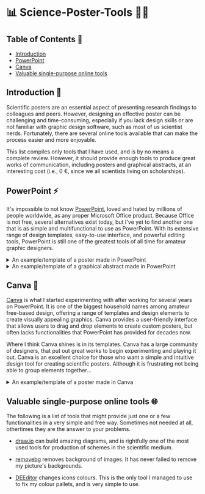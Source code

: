 # 📊 Science-Poster-Tools 🧑‍💻

## Table of Contents 📑

* [Introduction](https://github.com/iquasere/Science-Design#Introduction)
* [PowerPoint](https://github.com/iquasere/Science-Design#PowerPoint)
* [Canva](https://github.com/iquasere/Science-Design#Canva)
* [Valuable single-purpose online tools](https://github.com/iquasere/Science-Design#Valuable-single-purpose-online-tools)

## Introduction 🚀

Scientific posters are an essential aspect of presenting research findings to colleagues and peers. However, designing an effective poster can be challenging and time-consuming, especially if you lack design skills or are not familiar with graphic design software, such as most of us scientist nerds. Fortunately, there are several online tools available that can make the process easier and more enjoyable.

This list compiles only tools that I have used, and is by no means a complete review. However, it should provide enough tools to produce great works of communication, including posters and graphical abstracts, at an interesting cost (i.e., 0 €, since we all scientists living on scholarships).

## PowerPoint ⚡️

It's impossible to not know [PowerPoint](https://www.microsoft.com/en-us/microsoft-365/powerpoint), loved and hated by millions of people worldwide, as any proper Microsoft Office product. Because Office is not free, several alternatives exist today, but I've yet to find another one that is as simple and multifunctional to use as PowerPoint. With its extensive range of design templates, easy-to-use interface, and powerful editing tools, PowerPoint is still one of the greatest tools of all time for amateur graphic designers.

<details>
  <summary>An example/template of a poster made in PowerPoint</summary>

 [template](productions/poster_bod2018.pptx)
  
  ![PowerPoint poster](productions/poster_bod2018.jpg "PowerPoint poster")
  
</details>

<details>
  <summary>An example/template of a graphical abstract made in PowerPoint</summary>
  
 [template](productions/graphical_abstract.pptx)

  ![PowerPoint graphical abstract](productions/graphical_abstract.jpg "PowerPoint graphical abstract")
  
</details>

## Canva 🎨

[Canva](https://www.canva.com/) is what I started experimenting with after working for several years on PowerPoint. It is one of the biggest household names among amateur free-based design, offering a range of templates and design elements to create visually appealing graphics. Canva provides a user-friendly interface that allows users to drag and drop elements to create custom posters, but often lacks functionalities that PowerPoint has provided for decades now.

Where I think Canva shines is in its templates. Canva has a large community of designers, that put out great works to begin experimenting and playing it out. Canva is an excellent choice for those who want a simple and intuitive design tool for creating scientific posters. Although it is frustrating not being able to group elements together...

<details>
  <summary>An example/template of a poster made in Canva</summary>
  
  ![Canva poster](productions/poster_bod2023.jpg "Canva poster")
  
</details>

## Valuable single-purpose online tools 🌐

The following is a list of tools that might provide just one or a few functionalities in a very simple and free way. Sometimes not needed at all, othertimes they are the answer to your problems.

* [draw.io](https://app.diagrams.net/) can build amazing diagrams, and is rightfully one of the most used tools for production of schemes in the scientific medium.

* [removebg](https://www.remove.bg/) removes background of images. It has never failed to remove my picture's backgrounds.

* [DEEditor](https://deeditor.com/) changes icons colours. This is the only tool I managed to use to fix my colour pallets, and is very simple to use.
